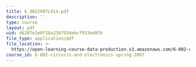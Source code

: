 ```yaml
---
title: 6_0022007L014.pdf
description: ''
type: course
layout: pdf
uid: d6207e2e0f18a23b7934ebcf933ed8fb
file_type: application/pdf
file_location: >-
  https://open-learning-course-data-production.s3.amazonaws.com/6-002-circuits-and-electronics-spring-2007/d6207e2e0f18a23b7934ebcf933ed8fb_6_0022007L014.pdf
course_id: 6-002-circuits-and-electronics-spring-2007
---
```

